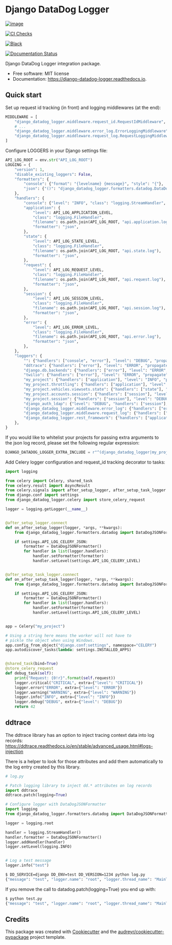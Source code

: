 # Django DataDog Logger

[![image](https://img.shields.io/pypi/v/django-datadog-logger.svg)](https://pypi.python.org/pypi/django-datadog-logger)

[![CI Checks](https://github.com/namespace-ee/django-datadog-logger/actions/workflows/pr-checks.yml/badge.svg)](https://github.com/namespace-ee/django-datadog-logger/actions/workflows/pr-checks.yml)

[![Black](https://github.com/namespace-ee/django-datadog-logger/actions/workflows/black.yml/badge.svg)](https://github.com/namespace-ee/django-datadog-logger/actions/workflows/black.yml)

[![Documentation Status](https://readthedocs.org/projects/django-datadog-logger/badge/?version=latest)](https://django-datadog-logger.readthedocs.io/en/latest/?badge=latest)

Django DataDog Logger integration package.

-   Free software: MIT license
-   Documentation: <https://django-datadog-logger.readthedocs.io>.

## Quick start

Set up request id tracking (in front) and logging middlewares (at the
end):

``` python
MIDDLEWARE = [
    "django_datadog_logger.middleware.request_id.RequestIdMiddleware",
    # ...
    "django_datadog_logger.middleware.error_log.ErrorLoggingMiddleware",
    "django_datadog_logger.middleware.request_log.RequestLoggingMiddleware",
]
```

Configure LOGGERS in your Django settings file:

``` python
API_LOG_ROOT = env.str("API_LOG_ROOT")
LOGGING = {
    "version": 1,
    "disable_existing_loggers": False,
    "formatters": {
        "console": {"format": "{levelname} {message}", "style": "{"},
        "json": {"()": "django_datadog_logger.formatters.datadog.DataDogJSONFormatter"},
    },
    "handlers": {
        "console": {"level": "INFO", "class": "logging.StreamHandler", "formatter": "console"},
        "application": {
            "level": API_LOG_APPLICATION_LEVEL,
            "class": "logging.FileHandler",
            "filename": os.path.join(API_LOG_ROOT, "api.application.log"),
            "formatter": "json",
        },
        "state": {
            "level": API_LOG_STATE_LEVEL,
            "class": "logging.FileHandler",
            "filename": os.path.join(API_LOG_ROOT, "api.state.log"),
            "formatter": "json",
        },
        "request": {
            "level": API_LOG_REQUEST_LEVEL,
            "class": "logging.FileHandler",
            "filename": os.path.join(API_LOG_ROOT, "api.request.log"),
            "formatter": "json",
        },
        "session": {
            "level": API_LOG_SESSION_LEVEL,
            "class": "logging.FileHandler",
            "filename": os.path.join(API_LOG_ROOT, "api.session.log"),
            "formatter": "json",
        },
        "error": {
            "level": API_LOG_ERROR_LEVEL,
            "class": "logging.FileHandler",
            "filename": os.path.join(API_LOG_ROOT, "api.error.log"),
            "formatter": "json",
        },
    },
    "loggers": {
        "": {"handlers": ["console", "error"], "level": "DEBUG", "propagate": True},
        "ddtrace": {"handlers": ["error"], "level": "ERROR", "propagate": False},
        "django.db.backends": {"handlers": ["error"], "level": "ERROR", "propagate": False},
        "twilio": {"handlers": ["error"], "level": "ERROR", "propagate": False},
        "my_project": {"handlers": ["application"], "level": "INFO", "propagate": False},
        "my_project.throttling": {"handlers": ["application"], "level": "DEBUG", "propagate": False},
        "my_project.vehicles.viewsets.state": {"handlers": ["state"], "level": "INFO", "propagate": False},
        "my_project.accounts.session": {"handlers": ["session"], "level": "DEBUG", "propagate": False},
        "my_project.session": {"handlers": ["session"], "level": "DEBUG", "propagate": False},
        "django_auth_ldap": {"level": "DEBUG", "handlers": ["session"], "propagate": False},
        "django_datadog_logger.middleware.error_log": {"handlers": ["error"], "level": "INFO", "propagate": False},
        "django_datadog_logger.middleware.request_log": {"handlers": ["request"], "level": "INFO", "propagate": False},
        "django_datadog_logger.rest_framework": {"handlers": ["application"], "level": "INFO", "propagate": False},
    },
}
```

If you would like to whitelist your projects for passing extra arguments
to the json log record, please set the following regular expression:

``` python
DJANGO_DATADOG_LOGGER_EXTRA_INCLUDE = r"^(django_datadog_logger|my_project)(|\..+)$"
```

Add Celery logger configuration and request_id tracking decorator to
tasks:

``` python
import logging

from celery import Celery, shared_task
from celery.result import AsyncResult
from celery.signals import after_setup_logger, after_setup_task_logger
from django.conf import settings
from django_datadog_logger.celery import store_celery_request

logger = logging.getLogger(__name__)


@after_setup_logger.connect
def on_after_setup_logger(logger, *args, **kwargs):
    from django_datadog_logger.formatters.datadog import DataDogJSONFormatter

    if settings.API_LOG_CELERY_JSON:
        formatter = DataDogJSONFormatter()
        for handler in list(logger.handlers):
            handler.setFormatter(formatter)
            handler.setLevel(settings.API_LOG_CELERY_LEVEL)


@after_setup_task_logger.connect
def on_after_setup_task_logger(logger, *args, **kwargs):
    from django_datadog_logger.formatters.datadog import DataDogJSONFormatter

    if settings.API_LOG_CELERY_JSON:
        formatter = DataDogJSONFormatter()
        for handler in list(logger.handlers):
            handler.setFormatter(formatter)
            handler.setLevel(settings.API_LOG_CELERY_LEVEL)


app = Celery("my_project")

# Using a string here means the worker will not have to
# pickle the object when using Windows.
app.config_from_object("django.conf:settings", namespace="CELERY")
app.autodiscover_tasks(lambda: settings.INSTALLED_APPS)


@shared_task(bind=True)
@store_celery_request
def debug_task(self):
    print("Request: {0!r}".format(self.request))
    logger.critical("CRITICAL", extra={"level": "CRITICAL"})
    logger.error("ERROR", extra={"level": "ERROR"})
    logger.warning("WARNING", extra={"level": "WARNING"})
    logger.info("INFO", extra={"level": "INFO"})
    logger.debug("DEBUG", extra={"level": "DEBUG"})
    return 42
```

## ddtrace

The ddtrace library has an option to inject tracing context data into
log records:
<https://ddtrace.readthedocs.io/en/stable/advanced_usage.html#logs-injection>

There is a helper to look for those attributes and add them
automatically to the log entry created by this library.

``` python
# log.py

# Patch logging library to inject dd.* attributes on log records
import ddtrace
ddtrace.patch(logging=True)

# Configure logger with DataDogJSONFormatter
import logging
from django_datadog_logger.formatters.datadog import DataDogJSONFormatter

logger = logging.root

handler = logging.StreamHandler()
handler.formatter = DataDogJSONFormatter()
logger.addHandler(handler)
logger.setLevel(logging.INFO)


# Log a test message
logger.info("test")
```

``` bash
$ DD_SERVICE=django DD_ENV=test DD_VERSION=1234 python log.py
{"message": "test", "logger.name": "root", "logger.thread_name": "MainThread", "logger.method_name": "<module>", "syslog.timestamp": "2021-08-23T18:26:10.391099+00:00", "syslog.severity": "INFO", "dd.version": "1234", "dd.env": "test", "dd.service": "django", "dd.trace_id": "0", "dd.span_id": "0"}
```

If you remove the call to <span
class="title-ref">datadog.patch(logging=True)</span> you end up with:

``` bash
$ python test.py
{"message": "test", "logger.name": "root", "logger.thread_name": "MainThread", "logger.method_name": "<module>", "syslog.timestamp": "2021-08-23T18:27:47.951461+00:00", "syslog.severity": "INFO"}
```

## Credits

This package was created with
[Cookiecutter](https://github.com/audreyr/cookiecutter) and the
[audreyr/cookiecutter-pypackage](https://github.com/audreyr/cookiecutter-pypackage)
project template.

